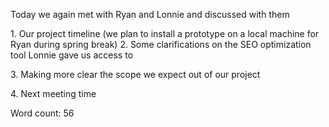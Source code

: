 <!DOCTYPE html>
<html>
<body>
<p> 
 Today we again met with Ryan and Lonnie and discussed with them 
 <p>1. Our project timeline (we plan to install a prototype on a local machine for Ryan during spring break)
 2. Some clarifications on the SEO optimization tool Lonnie gave us access to<p>
 3. Making more clear the scope we expect out of our project<p>
 4. Next meeting time<p>
Word count: 56
  </p>
</body>
</html>

